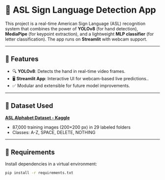 # 🧠 ASL Sign Language Detection App

This project is a real-time American Sign Language (ASL) recognition system that combines the power of **YOLOv8** (for hand detection), **MediaPipe** (for keypoint extraction), and a lightweight **MLP classifier** (for letter classification). The app runs on **Streamlit** with webcam support.

---

## 🚀 Features

- 🔍 **YOLOv8**: Detects the hand in real-time video frames.
- 🖥️ **Streamlit App**: Interactive UI for webcam-based live predictions..
- ✅ Modular and extensible for future model improvements.

---

## 📁 Dataset Used

**[ASL Alphabet Dataset - Kaggle](https://www.kaggle.com/datasets/grassknoted/asl-alphabet)**  
- 87,000 training images (200×200 px) in 29 labeled folders  
- Classes: A-Z, SPACE, DELETE, NOTHING

---

## 🧰 Requirements

Install dependencies in a virtual environment:

```bash
pip install -r requirements.txt

